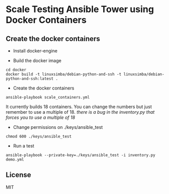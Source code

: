 # Scale Testing Ansible Tower using Docker Containers


## Create the docker containers

* Install docker-engine

* Build the docker image

```
cd docker
docker build -t linuxsimba/debian-python-and-ssh -t linuxsimba/debian-python-and-ssh:latest .

```

* Create the docker containers

```
ansible-playbook scale_containers.yml
```

It currently builds 18 containers. You can change the numbers
but just remember to use a multiple of 18.  _there is a bug in the inventory.py that forces you to use a multiple of 18_

* Change permissions on ./keys/ansible_test

```
chmod 600 ./keys/ansible_test
```

* Run a test

```
ansible-playbook --private-key=./keys/ansible_test -i inventory.py demo.yml

```
## License

MIT
